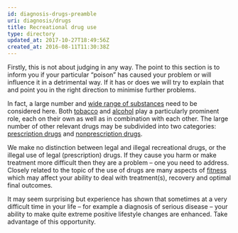 ```yaml
---
id: diagnosis-drugs-preamble
uri: diagnosis/drugs
title: Recreational drug use
type: directory
updated_at: 2017-10-27T18:49:56Z
created_at: 2016-08-11T11:30:38Z
---
```


<p>Firstly, this is not about judging in any way. The point to this
    section is to inform you if your particular “poison” has
    caused your problem or will influence it in a detrimental
    way. If it has or does we will try to explain that and point
    you in the right direction to minimise further problems.</p>
<p>In fact, a large number and <a href="/diagnosis/drugs/overview">wide range of substances</a>    need to be considered here. Both <a href="/diagnosis/drugs/tobacco">tobacco</a>    and <a href="/diagnosis/drugs/alcohol">alcohol</a> play a
    particularly prominent role, each on their own as well as
    in combination with each other. The large number of other
    relevant drugs may be subdivided into two categories:
    <a href="/diagnosis/drugs/prescription">prescription drugs</a> and <a href="/diagnosis/drugs/other">nonprescription drugs</a>.</p>
<p>We make no distinction between legal and illegal recreational
    drugs, or the illegal use of legal (prescription) drugs.
    If they cause you harm or make treatment more difficult then
    they are a problem – one you need to address. Closely related
    to the topic of the use of drugs are many aspects of <a href="/diagnosis/drugs/fitness">fitness</a>    which may affect your ability to deal with treatment(s),
    recovery and optimal final outcomes.</p>
<p>It may seem surprising but experience has shown that sometimes
    at a very difficult time in your life – for example a diagnosis
    of serious disease – your ability to make quite extreme positive
    lifestyle changes are enhanced. Take advantage of this opportunity.</p>
